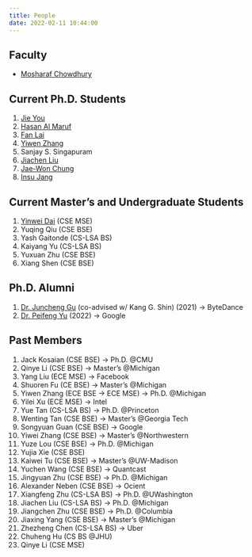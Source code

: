 ```yaml
---
title: People
date: 2022-02-11 10:44:00
---
```


## Faculty

* [Mosharaf Chowdhury](https://www.mosharaf.com/)

## Current Ph.D. Students

1. [Jie You](https://web.eecs.umich.edu/~jieyou/)
2. [Hasan Al Maruf](https://web.eecs.umich.edu/~hasanal/)
3. [Fan Lai](http://www-personal.umich.edu/~fanlai/)
5. [Yiwen Zhang](https://web.eecs.umich.edu/~yiwenzhg/)
6. Sanjay S. Singapuram
7. [Jiachen Liu](http://www-personal.umich.edu/~amberljc/)
8. [Jae-Won Chung](http://about.jaewonchung.me/)
9. [Insu Jang](https://insujang.github.io/)

## Current Master’s and Undergraduate Students
1. [Yinwei Dai](https://dywsjtu.github.io/) (CSE MSE)
2. Yuqing Qiu (CSE BSE)
3. Yash Gaitonde (CS-LSA BS)
4. Kaiyang Yu (CS-LSA BS)
5. Yuxuan Zhu (CSE BSE)
6. Xiang Shen (CSE BSE)

## Ph.D. Alumni
1. [Dr. Juncheng Gu](https://www.linkedin.com/in/juncheng-gu-93960859/) (co-advised w/ Kang G. Shin) (2021) → ByteDance
2. [Dr. Peifeng Yu](https://www.linkedin.com/in/peifengyu/) (2022) → Google

## Past Members
 1. Jack Kosaian (CSE BSE) → Ph.D. @CMU
 2. Qinye Li (CSE BSE) → Master’s @Michigan
 3. Yang Liu (ECE MSE) → Facebook
 4. Shuoren Fu (CE BSE) → Master’s @Michigan
 5. Yiwen Zhang (ECE BSE → ECE MSE) → Ph.D. @Michigan
 6. Yilei Xu (ECE MSE) → Intel
 7. Yue Tan (CS-LSA BS) → Ph.D. @Princeton
 8. Wenting Tan (CSE BSE) → Master’s @Georgia Tech
 9. Songyuan Guan (CSE BSE) → Google
10. Yiwei Zhang (CSE BSE) → Master’s @Northwestern
11. Yuze Lou (CSE BSE) → Ph.D. @Michigan
12. Yujia Xie (CSE BSE)
13. Kaiwei Tu (CSE BSE) → Master’s @UW-Madison
14. Yuchen Wang (CSE BSE) → Quantcast
15. Jingyuan Zhu (CSE BSE) → Ph.D. @Michigan
16. Alexander Neben (CSE BSE) → Ocient
17. Xiangfeng Zhu (CS-LSA BS) → Ph.D. @UWashington
18. Jiachen Liu (CS-LSA BS) → Ph.D. @Michigan
19. Jiangchen Zhu (CSE BSE) → Ph.D. @Columbia
20. Jiaxing Yang (CSE BSE) → Master’s @Michigan
21. Zhezheng Chen (CS-LSA BS) → Uber
22. Chuheng Hu (CS BS @JHU)
23. Qinye Li (CSE MSE)
